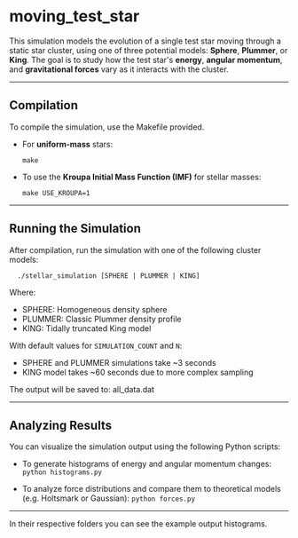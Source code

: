 # moving_test_star

This simulation models the evolution of a single test star moving through a static star cluster, using one of three potential models: **Sphere**, **Plummer**, or **King**. The goal is to study how the test star's **energy**, **angular momentum**, and **gravitational forces** vary as it interacts with the cluster.

---

## Compilation

To compile the simulation, use the Makefile provided.

- For **uniform-mass** stars:
  ```
  make
  ```
- To use the **Kroupa Initial Mass Function (IMF)** for stellar masses:
  ```
  make USE_KROUPA=1
  ```
---

## Running the Simulation

After compilation, run the simulation with one of the following cluster models:
```
  ./stellar_simulation [SPHERE | PLUMMER | KING]
```
Where:
- SPHERE: Homogeneous density sphere
- PLUMMER: Classic Plummer density profile
- KING: Tidally truncated King model

With default values for `SIMULATION_COUNT` and `N`:
- SPHERE and PLUMMER simulations take ~3 seconds
- KING model takes ~60 seconds due to more complex sampling

The output will be saved to:
  all_data.dat

---

## Analyzing Results

You can visualize the simulation output using the following Python scripts:

- To generate histograms of energy and angular momentum changes:
  ```python histograms.py```

- To analyze force distributions and compare them to theoretical models (e.g. Holtsmark or Gaussian):
  ```python forces.py```

---

In their respective folders you can see the example output histograms.
